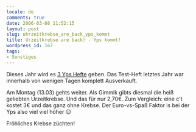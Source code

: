 ```yaml
---
locale: de
comments: true
date: 2006-03-08 11:52:15
layout: post
slug: uhrzeitkrebse_are_back_yps_kommt
title: Urzeitkrebse are back! - Yps kommt!
wordpress_id: 167
tags:
- Sonstiges
---
```


Dieses Jahr wird es [3 Yps Hefte](http://dwdl.de/article/news_6359,00.html)
geben. Das Test-Heft letztes Jahr war innerhalb von wenigen Tagen komplett
Ausverkauft.

Am Montag (13.03) gehts weiter. Als Gimmik gibts diesmal die heiß geliebten
Urzeitkrebse. Und das für nur 2,70€. Zum Vergleich: eine c't kostet 3€ und das
ganz ohne Krebse. Der Euro-vs-Spaß Faktor is bei der Yps also viel viel höher
:wink:

Fröhliches Krebse züchten!
